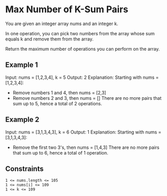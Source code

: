 # Max Number of K-Sum Pairs

You are given an integer array nums and an integer k.

In one operation, you can pick two numbers from the array whose sum equals k
and remove them from the array.

Return the maximum number of operations you can perform on the array.

## Example 1

Input: nums = [1,2,3,4], k = 5
Output: 2
Explanation: Starting with nums = [1,2,3,4]:

- Remove numbers 1 and 4, then nums = [2,3]
- Remove numbers 2 and 3, then nums = []
  There are no more pairs that sum up to 5, hence a total of 2 operations.

## Example 2

Input: nums = [3,1,3,4,3], k = 6
Output: 1
Explanation: Starting with nums = [3,1,3,4,3]:

- Remove the first two 3's, then nums = [1,4,3]
  There are no more pairs that sum up to 6, hence a total of 1 operation.

## Constraints

    1 <= nums.length <= 105
    1 <= nums[i] <= 109
    1 <= k <= 109
